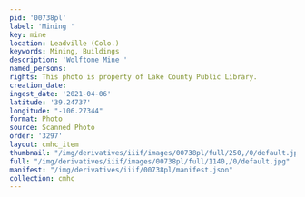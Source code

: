 ```yaml
---
pid: '00738pl'
label: 'Mining '
key: mine
location: Leadville (Colo.)
keywords: Mining, Buildings
description: 'Wolftone Mine '
named_persons: 
rights: This photo is property of Lake County Public Library.
creation_date: 
ingest_date: '2021-04-06'
latitude: '39.24737'
longitude: "-106.27344"
format: Photo
source: Scanned Photo
order: '3297'
layout: cmhc_item
thumbnail: "/img/derivatives/iiif/images/00738pl/full/250,/0/default.jpg"
full: "/img/derivatives/iiif/images/00738pl/full/1140,/0/default.jpg"
manifest: "/img/derivatives/iiif/00738pl/manifest.json"
collection: cmhc
---
```


